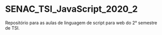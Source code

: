 # SENAC_TSI_JavaScript_2020_2
Repositório para as aulas de linguagem de script para web do 2° semestre de TSI.
